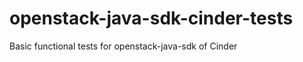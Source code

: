 openstack-java-sdk-cinder-tests
===============================

Basic functional tests for openstack-java-sdk of Cinder
